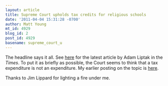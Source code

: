 ```yaml
---
layout: article
title: Supreme Court upholds tax credits for religious schools
date: '2011-04-04 15:31:28 -0700'
author: Matt Young
mt_id: 4929
blog_id: 2
post_id: 4929
basename: supreme_court_u
---
```

The headline says it all.  See [here](http://www.nytimes.com/2011/04/05/us/05scotus.html) for the latest article by Adam Liptak in the _Times_.  To put it as briefly as possible, the Court seems to think that a tax expenditure is not an expenditure.  My earlier posting on the topic is [here](http://pandasthumb.org/archives/2010/11/tax-credits-for.html). 

Thanks to Jim Lippard for lighting a fire under me.
